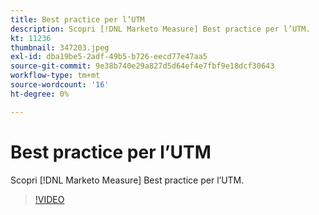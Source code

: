 ```yaml
---
title: Best practice per l’UTM
description: Scopri [!DNL Marketo Measure] Best practice per l’UTM.
kt: 11236
thumbnail: 347203.jpeg
exl-id: dba19be5-2adf-49b5-b726-eecd77e47aa5
source-git-commit: 9e38b740e29a827d5d64ef4e7fbf9e18dcf30643
workflow-type: tm+mt
source-wordcount: '16'
ht-degree: 0%

---
```


# Best practice per l’UTM

Scopri [!DNL Marketo Measure] Best practice per l’UTM.

>[!VIDEO](https://video.tv.adobe.com/v/347203/?quality=12&learn=on)

